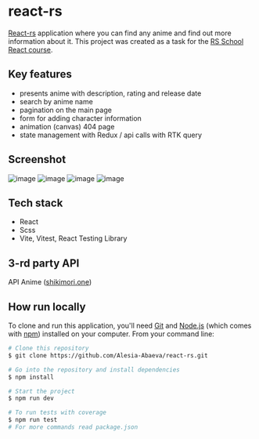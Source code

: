 # react-rs

[React-rs](https://iloveanime-rs.netlify.app/) application where you can find any anime and find out more information about it. This project was created as a task for the [RS School React course](https://rs.school/react/).

## Key features

- presents anime with description, rating and release date
- search by anime name
- pagination on the main page
- form for adding character information
- animation (canvas) 404 page
- state management with Redux / api calls with RTK query

## Screenshot

![image](https://user-images.githubusercontent.com/101274979/230780840-fac073d7-353c-4f14-882e-cc245680b6db.png)
![image](https://user-images.githubusercontent.com/101274979/232251402-f7ba434d-3056-4324-ba7a-f6dcc3843d44.png)
![image](https://user-images.githubusercontent.com/101274979/232251420-d7f32a68-9915-4325-b3ff-25e2c6ffea9f.png)
![image](https://user-images.githubusercontent.com/101274979/232251441-a4d7db8b-cbc6-4cfe-be18-7de00fd39f83.png)

## Tech stack

- React
- Scss
- Vite, Vitest, React Testing Library

## 3-rd party API

API Anime ([shikimori.one](https://shikimori.one/api/doc/1.0/animes/show))

## How run locally

To clone and run this application, you'll need [Git](https://git-scm.com) and [Node.js](https://nodejs.org/en/download/) (which comes with [npm](http://npmjs.com)) installed on your computer. From your command line:

```bash
# Clone this repository
$ git clone https://github.com/Alesia-Abaeva/react-rs.git

# Go into the repository and install dependencies
$ npm install

# Start the project
$ npm run dev

# To run tests with coverage
$ npm run test
# For more commands read package.json
```
